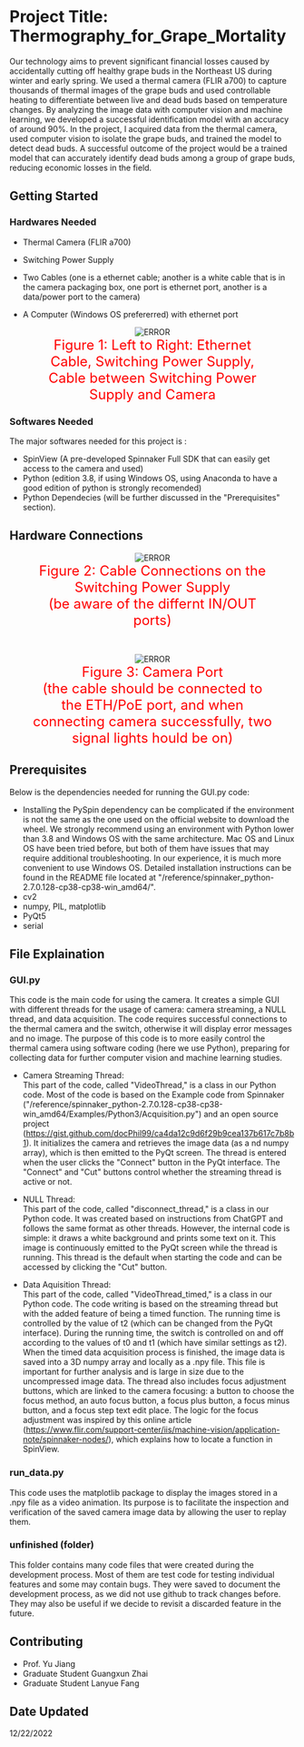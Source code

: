 # Project Title: Thermography_for_Grape_Mortality

Our technology aims to prevent significant financial losses caused by accidentally cutting off healthy grape buds in the Northeast US during winter and early spring. We used a thermal camera (FLIR a700) to capture thousands of thermal images of the grape buds and used controllable heating to differentiate between live and dead buds based on temperature changes. By analyzing the image data with computer vision and machine learning, we developed a successful identification model with an accuracy of around 90%. In the project, I acquired data from the thermal camera, used computer vision to isolate the grape buds, and trained the model to detect dead buds. A successful outcome of the project would be a trained model that can accurately identify dead buds among a group of grape buds, reducing economic losses in the field.

## Getting Started

### Hardwares Needed

* Thermal Camera (FLIR a700)

* Switching Power Supply

* Two Cables (one is a ethernet cable; another is a white cable that is in the camera packaging box, one port is ethernet port, another is a data/power port to the camera)

* A Computer (Windows OS prefererred) with ethernet port

<figure style="text-align:center">
  <img src="/readme_files/two_cables_needed_and_switching_power_supply.JPG" alt="ERROR">
  <figcaption style="display:inline-block; font-size:24px; color:red">Figure 1: Left to Right: Ethernet Cable, Switching Power Supply, Cable between Switching Power Supply and Camera</figcaption>
</figure>

### Softwares Needed

The major softwares needed for this project is :

* SpinView (A pre-developed Spinnaker Full SDK that can easily get access to the camera and used)
* Python (edition 3.8, if using Windows OS, using Anaconda to have a good edition of python is strongly recomended)
* Python Dependecies (will be further discussed in the "Prerequisites" section).

## Hardware Connections

<figure style="text-align:center">
  <img src="/readme_files/switching_power_supply_connections.JPG" alt="ERROR">
  <figcaption style="display:inline-block; font-size:24px; color:red">Figure 2: Cable Connections on the Switching Power Supply<br>(be aware of the differnt IN/OUT ports)</figcaption>
</figure>
<br>
<figure style="text-align:center">
  <img src="/readme_files/camera_cable_connection.JPG" alt="ERROR">
  <figcaption style="display:inline-block; font-size:24px; color:red">Figure 3: Camera Port<br>(the cable should be connected to the ETH/PoE port, and when connecting camera successfully, two signal lights hould be on)</figcaption>
</figure>

## Prerequisites

Below is the dependencies needed for running the GUI.py code:

* Installing the PySpin dependency can be complicated if the environment is not the same as the one used on the official website to download the wheel. We strongly recommend using an environment with Python lower than 3.8 and Windows OS with the same architecture. Mac OS and Linux OS have been tried before, but both of them have issues that may require additional troubleshooting. In our experience, it is much more convenient to use Windows OS. Detailed installation instructions can be found in the README file located at "/reference/spinnaker_python-2.7.0.128-cp38-cp38-win_amd64/".
* cv2
* numpy, PIL, matplotlib
* PyQt5
* serial

## File Explaination

### GUI.py

This code is the main code for using the camera. It creates a simple GUI with different threads for the usage of camera: camera streaming, a NULL thread, and data acquisition. The code requires successful connections to the thermal camera and the switch, otherwise it will display error messages and no image. The purpose of this code is to more easily control the thermal camera using software coding (here we use Python), preparing for collecting data for further computer vision and machine learning studies.

* Camera Streaming Thread:<br>
This part of the code, called "VideoThread," is a class in our Python code. Most of the code is based on the Example code from Spinnaker ("/reference/spinnaker_python-2.7.0.128-cp38-cp38-win_amd64/Examples/Python3/Acquisition.py") and an open source project (https://gist.github.com/docPhil99/ca4da12c9d6f29b9cea137b617c7b8b1). It initializes the camera and retrieves the image data (as a nd numpy array), which is then emitted to the PyQt screen. The thread is entered when the user clicks the "Connect" button in the PyQt interface. The "Connect" and "Cut" buttons control whether the streaming thread is active or not.

* NULL Thread:<br>
This part of the code, called "disconnect_thread," is a class in our Python code. It was created based on instructions from ChatGPT and follows the same format as other threads. However, the internal code is simple: it draws a white background and prints some text on it. This image is continuously emitted to the PyQt screen while the thread is running. This thread is the default when starting the code and can be accessed by clicking the "Cut" button.

* Data Aquisition Thread:<br>
This part of the code, called "VideoThread_timed," is a class in our Python code. The code writing is based on the streaming thread but with the added feature of being a timed function. The running time is controlled by the value of t2 (which can be changed from the PyQt interface). During the running time, the switch is controlled on and off according to the values of t0 and t1 (which have similar settings as t2). When the timed data acquisition process is finished, the image data is saved into a 3D numpy array and locally as a .npy file. This file is important for further analysis and is large in size due to the uncompressed image data. The thread also includes focus adjustment buttons, which are linked to the camera focusing: a button to choose the focus method, an auto focus button, a focus plus button, a focus minus button, and a focus step text edit place. The logic for the focus adjustment was inspired by this online article (https://www.flir.com/support-center/iis/machine-vision/application-note/spinnaker-nodes/), which explains how to locate a function in SpinView.

### run_data.py
This code uses the matplotlib package to display the images stored in a .npy file as a video animation. Its purpose is to facilitate the inspection and verification of the saved camera image data by allowing the user to replay them.

### unfinished (folder)
This folder contains many code files that were created during the development process. Most of them are test code for testing individual features and some may contain bugs. They were saved to document the development process, as we did not use github to track changes before. They may also be useful if we decide to revisit a discarded feature in the future.

## Contributing

* Prof. Yu Jiang
* Graduate Student Guangxun Zhai
* Graduate Student Lanyue Fang

## Date Updated

12/22/2022
